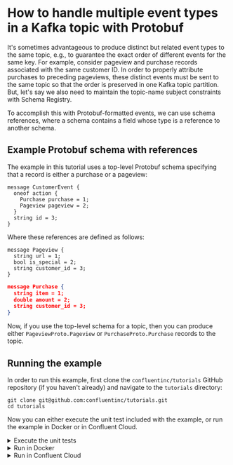 <!-- title: How to handle multiple event types in a Kafka topic with Protobuf -->
<!-- description: In this tutorial, learn how to handle multiple event types in a Kafka topic with Protobuf, with step-by-step instructions and supporting code. -->

# How to handle multiple event types in a Kafka topic with Protobuf

It's sometimes advantageous to produce distinct but related event types to the same topic, e.g., to guarantee the exact order of different events for the same key.
For example, consider pageview and purchase records associated with the same customer ID. In order to properly attribute purchases to preceding pageviews, these distinct events must be sent to the same topic so that the order is preserved in one Kafka topic partition.
But, let's say we also need to maintain the topic-name subject constraints with Schema Registry.

To accomplish this with Protobuf-formatted events, we can use schema references, where a schema contains a field whose type is a reference to another schema.

## Example Protobuf schema with references

The example in this tutorial uses a top-level Protobuf schema specifying that a record is either a purchase or a pageview:

```noformat
message CustomerEvent {
  oneof action {
    Purchase purchase = 1;
    Pageview pageview = 2;
  }
  string id = 3;
}
```

Where these references are defined as follows:

```noformat
message Pageview {
  string url = 1;
  bool is_special = 2;
  string customer_id = 3;
}
```

```json
message Purchase {
  string item = 1;
  double amount = 2;
  string customer_id = 3;
}
```

Now, if you use the top-level schema for a topic, then you can produce either `PageviewProto.Pageview` or
`PurchaseProto.Purchase` records to the topic.

## Running the example

In order to run this example, first clone the `confluentinc/tutorials` GitHub repository (if you haven't already) and navigate to the `tutorials` directory:

```shell
git clone git@github.com:confluentinc/tutorials.git
cd tutorials
```

Now you can either execute the unit test included with the example, or run the example in Docker or in Confluent Cloud.

<details>
<summary>Execute the unit tests</summary>

To run the unit tests, use the provided Gradle Wrapper:

```shell
./gradlew clean :multiple-event-types-protobuf:kafka:test --info  
```

</details>

<details>

<summary>Run in Docker</summary>

### Prerequisites

* Docker running via [Docker Desktop](https://docs.docker.com/desktop/) or [Docker Engine](https://docs.docker.com/engine/install/)
* [Docker Compose](https://docs.docker.com/compose/install/). Ensure that the command `docker compose version` succeeds.

### Start Kafka and Schema Registry

Start Kafka by running:

```shell
docker compose -f ./docker/docker-compose-ksqldb.yml up -d
```

### Create topic

Create the `proto-events` topic:

```shell
docker exec -t broker kafka-topics --create --topic proto-events --bootstrap-server broker:9092
```

### Build the application

Build the application uberjar:

```shell
./gradlew :multiple-event-types-protobuf:kafka:shadowJar
```

### Run the application

Run the application, which produces and consumes pageview and purchase events, with the following command:

```shell
java -jar multiple-event-types-protobuf/kafka/build/libs/multiple-event-types-protobuf-standalone-0.0.1.jar multiple-event-types-protobuf/kafka/local.properties
```

### Cleanup

Stop Kafka and Schema Registry:

```shell
docker compose -f ./docker/docker-compose-ksqldb.yml down
```

</details>

<details>

<summary>Run in Confluent Cloud</summary>

### Prerequisites

* A [Confluent Cloud](https://confluent.cloud/signup) account and a Kafka cluster created within it ([quick start](https://docs.confluent.io/cloud/current/get-started/index.html)).

### Create topic

Using the Confluent Cloud Console, create a topic with default settings called `proto-events`.

### Generate client configuration

In the Confluent Cloud Console, navigate to the Cluster Overview page. Select `Clients` in the lefthand navigation and create a new `Java` client. Generate API keys during this step, and download the generated client configuration. Place it at `multiple-event-types-protobuf/kafka/cloud.properties`.

### Register schemas

Run the following task to register the schemas in Schema Registry:

```shell
./gradlew :multiple-event-types-protobuf:kafka:registerSchemasTask
```

In the Confluent Cloud Console, navigate to `Topics` in the lefthand navigation, select the `proto-events` topic, and click `Schema`. Validate that a `Value` schema has been set.

### Build the application

Build the application uberjar:

```shell
./gradlew :multiple-event-types-protobuf:kafka:shadowJar
```

### Run the application

Run the application, which produces and consumes pageview and purchase events, with the following command. Note that we are passing the client configuration as an argument:

```shell
java -jar multiple-event-types-protobuf/kafka/build/libs/multiple-event-types-protobuf-standalone-0.0.1.jar multiple-event-types-protobuf/kafka/cloud.properties
```

In the Confluent Cloud Console, select the `Messages` tab for the `proto-events` topic and view the messages that are produced.

### Cleanup

Delete the cluster used for this tutorial if you no longer need it.

</details>
